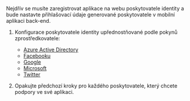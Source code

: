 
Nejdřív se musíte zaregistrovat aplikace na webu poskytovatele identity a bude nastavte přihlašovací údaje generované poskytovatele v mobilní aplikaci back-end.

1. Konfigurace poskytovatele identity upřednostňované podle pokynů zprostředkovatele: 
    
    + [Azure Active Directory](../articles/app-service-mobile/app-service-mobile-how-to-configure-active-directory-authentication.md)
    + [Facebooku](../articles/app-service-mobile/app-service-mobile-how-to-configure-facebook-authentication.md)
    + [Google](../articles/app-service-mobile/app-service-mobile-how-to-configure-google-authentication.md)
    + [Microsoft](../articles/app-service-mobile/app-service-mobile-how-to-configure-microsoft-authentication.md)
    + [Twitter](../articles/app-service-mobile/app-service-mobile-how-to-configure-twitter-authentication.md)

2. Opakujte předchozí kroky pro každého poskytovatele, který chcete podpory ve své aplikaci.


<!-- URLs. -->
[Azure portal]: https://portal.azure.com/
